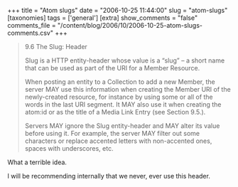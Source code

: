 +++
title = "Atom slugs"
date = "2006-10-25 11:44:00"
slug = "atom-slugs"
[taxonomies]
tags = ['general']
[extra]
show_comments = "false"
comments_file = "/content/blog/2006/10/2006-10-25-atom-slugs-comments.csv"
+++

> 9.6 The Slug: Header
> 
> Slug is a HTTP entity-header whose value is a “slug” – a short name that can be used as part of the URI for a Member Resource.
> 
> When posting an entity to a Collection to add a new Member, the server MAY use this information when creating the Member URI of the newly-created resource, for instance by using some or all of the words in the last URI segment. It MAY also use it when creating the atom:id or as the title of a Media Link Entry (see Section 9.5.).
> 
> Servers MAY ignore the Slug entity-header and MAY alter its value before using it. For example, the server MAY filter out some characters or replace accented letters with non-accented ones, spaces with underscores, etc.

What a terrible idea.

I will be recommending internally that we never, ever use this header.
